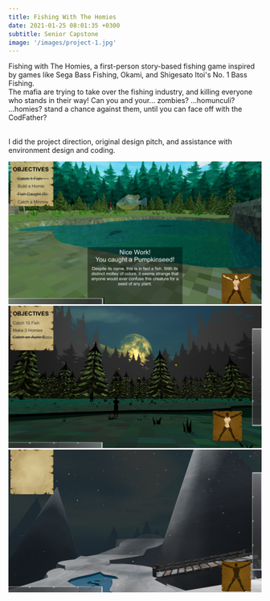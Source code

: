 ```yaml
---
title: Fishing With The Homies
date: 2021-01-25 08:01:35 +0300
subtitle: Senior Capstone
image: '/images/project-1.jpg'
---
```


Fishing with The Homies, a first-person story-based fishing game inspired by games like Sega Bass Fishing, Okami, and Shigesato Itoi's No. 1 Bass Fishing.
<br> The mafia are trying to take over the fishing industry, and killing everyone who stands in their way! Can you and your... zombies? ...homunculi? ...homies? stand a chance against them, until you can face off with the CodFather?

<br>I did the project direction, original design pitch, and assistance with environment design and coding.

<div class="gallery-box">
  <div class="gallery">
    <img src="/images/FishinWithTheHomies(5).png" alt="Project">
  </div>
</div>

<div class="gallery-box">
  <div class="gallery">
    <img src="/images/FishinWithTheHomies(3).png" alt="Project">
  </div>
</div>

<div class="gallery-box">
  <div class="gallery">
    <img src="/images/FishinWithTheHomies(2).png" alt="Project">
  </div>
</div>